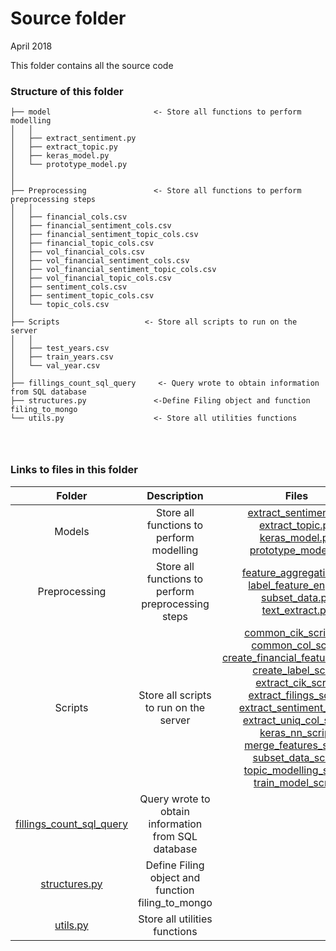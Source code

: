 # Source folder

April 2018

This folder contains all the source code

### **Structure of this folder**

```
├── model        				<- Store all functions to perform modelling
│   │
│   ├── extract_sentiment.py			
│   ├── extract_topic.py     
│   ├── keras_model.py
│   └── prototype_model.py
│
│
├── Preprocessing     			<- Store all functions to perform preprocessing steps
│   │
│   ├── financial_cols.csv
│   ├── financial_sentiment_cols.csv
│   ├── financial_sentiment_topic_cols.csv     
│   ├── financial_topic_cols.csv
│   ├── vol_financial_cols.csv
│   ├── vol_financial_sentiment_cols.csv
│   ├── vol_financial_sentiment_topic_cols.csv
│   ├── vol_financial_topic_cols.csv
│   ├── sentiment_cols.csv
│   ├── sentiment_topic_cols.csv            
│   └── topic_cols.csv
│
├── Scripts   				  <- Store all scripts to run on the server
│   │
│   ├── test_years.csv
│   ├── train_years.csv
│   └── val_year.csv
│
├── fillings_count_sql_query     <- Query wrote to obtain information from SQL database
├── structures.py            	<-Define Filing object and function filing_to_mongo
└── utils.py           		    <- Store all utilities functions




```

### Links to files in this folder

|Folder|Description|Files|
| :---:|  :---:    |:---:|
|Models| Store all functions to perform modelling|[extract_sentiment.py](models\extract_sentiment.py) <br> [extract_topic.py](models\extract_topic.py) <br> [keras_model.py](models\keras_model.py) <br> [prototype_model.py](models\prototype_model.py)  |
|Preprocessing| Store all functions to perform preprocessing steps | [feature_aggregation.py](preprocessing\feature_aggregation.py) <br> [label_feature_eng.py](preprocessing\label_feature_eng.py) <br> [subset_data.py](preprocessing\subset_data.py) <br> [text_extract.py](preprocessing\text_extract.py) |
|Scripts| Store all scripts to run on the server | [common_cik_script.py](scripts\common_cik_script.py) <br> [common_col_script](scripts\common_col_script.py) <br> [create_financial_features_script](scripts\create_financial_features_script.py) <br> [create_label_script](scripts\create_label_script.py) <br> [extract_cik_script](scripts\extract_cik_script.py) <br> [extract_filings_script](scripts\extract_filings_script.py) <br> [extract_sentiment_script](scripts\extract_sentiment_script.py) <br> [extract_uniq_col_script](scripts\extract_uniq_col_script.py) <br> [keras_nn_script](scripts\keras_nn_script.py) <br> [merge_features_script](scripts\merge_features_script.py) <br> [subset_data_script](scripts\subset_data_script.py) <br>  [topic_modelling_script](scripts\topic_modelling_script.py) <br> [train_model_script](scripts\train_model_script.py)|
|[fillings_count_sql_query](fillings_count_sql_query.md)|Query wrote to obtain information from SQL database| |
|[structures.py](structures.py)|Define Filing object and function filing_to_mongo| |
|[utils.py](structures.py)|Store all utilities functions| |

